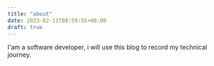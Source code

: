 ```yaml
---
title: "about"
date: 2023-02-11T08:59:55+08:00
draft: true
---
```


I'am a software developer, 
i will use this blog to record my technical journey.
